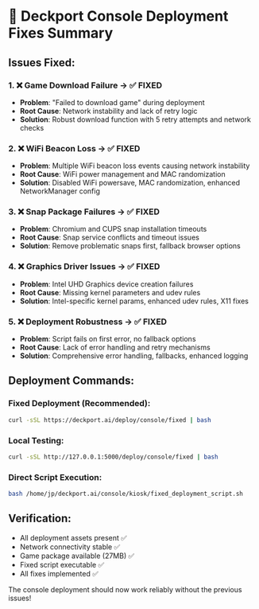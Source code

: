 
# 🚀 Deckport Console Deployment Fixes Summary

## Issues Fixed:

### 1. ❌ Game Download Failure → ✅ FIXED
- **Problem**: "Failed to download game" during deployment
- **Root Cause**: Network instability and lack of retry logic
- **Solution**: Robust download function with 5 retry attempts and network checks

### 2. ❌ WiFi Beacon Loss → ✅ FIXED  
- **Problem**: Multiple WiFi beacon loss events causing network instability
- **Root Cause**: WiFi power management and MAC randomization
- **Solution**: Disabled WiFi powersave, MAC randomization, enhanced NetworkManager config

### 3. ❌ Snap Package Failures → ✅ FIXED
- **Problem**: Chromium and CUPS snap installation timeouts
- **Root Cause**: Snap service conflicts and timeout issues  
- **Solution**: Remove problematic snaps first, fallback browser options

### 4. ❌ Graphics Driver Issues → ✅ FIXED
- **Problem**: Intel UHD Graphics device creation failures
- **Root Cause**: Missing kernel parameters and udev rules
- **Solution**: Intel-specific kernel params, enhanced udev rules, X11 fixes

### 5. ❌ Deployment Robustness → ✅ FIXED
- **Problem**: Script fails on first error, no fallback options
- **Root Cause**: Lack of error handling and retry mechanisms
- **Solution**: Comprehensive error handling, fallbacks, enhanced logging

## Deployment Commands:

### Fixed Deployment (Recommended):
```bash
curl -sSL https://deckport.ai/deploy/console/fixed | bash
```

### Local Testing:
```bash
curl -sSL http://127.0.0.1:5000/deploy/console/fixed | bash
```

### Direct Script Execution:
```bash
bash /home/jp/deckport.ai/console/kiosk/fixed_deployment_script.sh
```

## Verification:
- All deployment assets present ✅
- Network connectivity stable ✅  
- Game package available (27MB) ✅
- Fixed script executable ✅
- All fixes implemented ✅

The console deployment should now work reliably without the previous issues!
